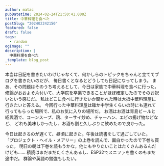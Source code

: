 ```yaml
---
author: matac
pubDatetime: 2024-02-24T21:50:41.000Z
title: 中華料理を食べた
postSlug: "202402242150"
featured: false
draft: false
tags:
  - random
ogImage: ""
description: |
  中華料理を食べた
_template: blog_post
---
```


本当は日記を書きたいわけじゃなくて、何かしらのトピックをちゃんと立ててブログを書きたいのだが、
毎日書くとなるとどうしても日記になってしまう。
まあ、その問題はそのうち考えるとして、今日は家族で中華料理を食べに行った。
修論がおおよそ片付いて、大学院を卒業できることがほぼ確定したのでそのお祝いという感じだ。
私はどこに食べに行きたいか聞かれた時は大抵中華料理屋に行きたいと答える。
今回行った中華料理屋は確か中学生くらいの時にも連れて行ってもらった場所で、私のお気に入りの場所だ。
お酒はお酒は青島ビールと紹興酒で、コーンスープ、鶏、ターサイ炒め、チャーハン、エビの揚げ物などなど、
どれも美味しかったし、お酒も割と久しぶりに飲めたので良かった。

今日は起きるのが遅くて、昼頃に起きた。午後は読書をして過ごしていた。
「プロジェクト・ヘイル・メアリー」の上巻を読んで、面白かったので下巻も買った。
明日の朝は下巻を読もうかな。他にもやりたいことはたくさんあるんだけども......
積読はまだまだたくさんあるし、ESP32でスニファを書くのもまだ途中だ。
群論や英語の勉強もしたい。
